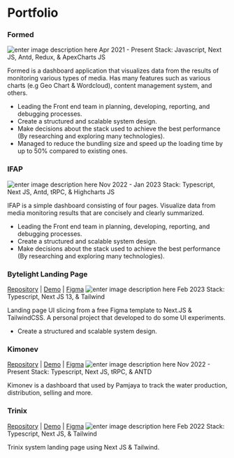 # Portfolio

### Formed
![enter image description here](https://i.imgur.com/sFd6L41.png)
Apr 2021 - Present
Stack: Javascript, Next JS, Antd, Redux, & ApexCharts JS

Formed is a dashboard application that visualizes data from the results of monitoring various types of media. Has many features such as various charts (e.g Geo Chart & Wordcloud), content management system, and others.

-   Leading the Front end team in planning, developing, reporting, and debugging processes.
-   Create a structured and scalable system design.
-   Make decisions about the stack used to achieve the best performance (By researching and exploring many technologies).
-   Managed to reduce the bundling size and speed up the loading time by up to 50% compared to existing ones.

### IFAP
![enter image description here](https://i.imgur.com/gy6nZU1.png)
Nov 2022 - Jan 2023
Stack: Typescript, Next JS, Antd, tRPC, & Highcharts JS

IFAP is a simple dashboard consisting of four pages. Visualize data from media monitoring results that are concisely and clearly summarized.

-   Leading the Front end team in planning, developing, reporting, and debugging processes.
-   Create a structured and scalable system design.
-   Make decisions about the stack used to achieve the best performance (By researching and exploring many technologies).

### Bytelight Landing Page
[Repository](https://github.com/gagazmanqunazara/bytelight-landing-page) | [Demo](https://bytelight-landing-page.vercel.app/) | [Figma](https://www.figma.com/community/file/1199941045612359384)
![enter image description here](https://i.imgur.com/HNRndUJ.png)
Feb 2023
Stack: Typescript, Next JS 13, & Tailwind

Landing page UI slicing from a free Figma template to Next.JS & TailwindCSS. A personal project that developed to do some UI experiments.

-   Create a structured and scalable system design.

### Kimonev
[Repository](https://github.com/gagazmanqunazara/bytelight-landing-page) | [Demo](https://bytelight-landing-page.vercel.app/) | [Figma](https://www.figma.com/community/file/1199941045612359384)
![enter image description here](https://i.imgur.com/KPS1NVp.png)
Nov 2022 - Present
Stack: Typescript, Next JS, tRPC, & ANTD

Kimonev is a dashboard that used by Pamjaya to track the water production, distribution, selling and more.

### Trinix
[Repository](https://github.com/gagazmanqunazara/bytelight-landing-page) | [Demo](https://bytelight-landing-page.vercel.app/) | [Figma](https://www.figma.com/community/file/1199941045612359384)
![enter image description here](https://i.imgur.com/Y3mn71p.png)
Feb 2022
Stack: Typescript, Next JS, & Tailwind

Trinix system landing page using Next JS & Tailwind.
